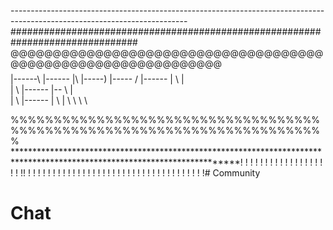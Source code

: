 --------------------------------------------------------------------------------------------------------------------------###############################################################################
@@@@@@@@@@@@@@@@@@@@@@@@@@@@@@@@@@@@@@@@@@@@@@@@@@@@@@@@@@@@@@
$$$$$$$$$$$$$$$$$$$$$$$$$$$$$$$$$$$$$$$$$$$$$$$$$$$$$$$$$$$$$$$$$$$$$$$$$$$$$$$$$$$$
|------\      |------    |\        |-----)
|-----   /     |------    |  \     |          \
|         \        |------   |-- \   |           \
|           \      |------   |    \   |  \  \ \ \





%%%%%%%%%%%%%%%%%%%%%%%%%%%%%%%%%%%%%%%%%%%%%%%%%%%%%%%%%%%%%%%%%%%%%%%%%
**************************************************************************************************************************! ! ! ! ! ! ! ! !  ! ! ! !  ! ! ! ! ! !  !! !  ! ! ! ! ! !  ! ! ! ! ! ! !  ! ! ! ! ! !  ! ! ! ! ! ! ! !  ! ! ! ! ! ! !  !# Community
# Chat
